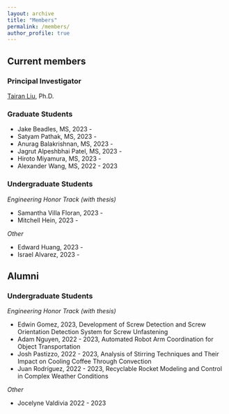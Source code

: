 ```yaml
---
layout: archive
title: "Members"
permalink: /members/
author_profile: true
---
```

## Current members

### Principal Investigator

[Tairan Liu](https://liutairan.github.io), Ph.D.

### Graduate Students

* Jake Beadles, MS, 2023 -
* Satyam Pathak, MS, 2023 -
* Anurag Balakrishnan, MS, 2023 -
* Jagrut Alpeshbhai Patel, MS, 2023 -
* Hiroto Miyamura, MS, 2023 -
* Alexander Wang, MS, 2022 - 2023

### Undergraduate Students

*Engineering Honor Track (with thesis)*

* Samantha Villa Floran, 2023 -
* Mitchell Hein, 2023 -


*Other*
* Edward Huang, 2023 -
* Israel Alvarez, 2023 -


## Alumni

### Undergraduate Students
*Engineering Honor Track (with thesis)*
* Edwin Gomez, 2023, Development of Screw Detection and Screw Orientation Detection System for Screw Unfastening
* Adam Nguyen, 2022 - 2023, Automated Robot Arm Coordination for Object Transportation
* Josh Pastizzo, 2022 - 2023, Analysis of Stirring Techniques and Their Impact on Cooling Coffee Through Convection
* Juan Rodríguez, 2022 - 2023, Recyclable Rocket Modeling and Control in Complex Weather Conditions

*Other*
* Jocelyne Valdivia 2022 - 2023

